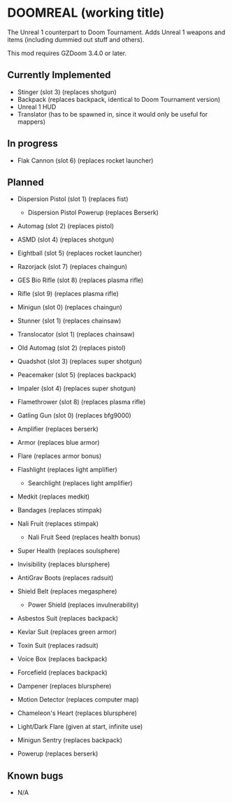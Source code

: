 # DOOMREAL (working title)

The Unreal 1 counterpart to Doom Tournament. Adds Unreal 1 weapons and items
(including dummied out stuff and others).

This mod requires GZDoom 3.4.0 or later.

## Currently Implemented

 - Stinger (slot 3) (replaces shotgun)
 - Backpack (replaces backpack, identical to Doom Tournament version)
 - Unreal 1 HUD
 - Translator (has to be spawned in, since it would only be useful for mappers)

## In progress

 - Flak Cannon (slot 6) (replaces rocket launcher)

## Planned

 - Dispersion Pistol (slot 1) (replaces fist)
   - Dispersion Pistol Powerup (replaces Berserk)
 - Automag (slot 2) (replaces pistol)
 - ASMD (slot 4) (replaces shotgun)
 - Eightball (slot 5) (replaces rocket launcher)
 - Razorjack (slot 7) (replaces chaingun)
 - GES Bio Rifle (slot 8) (replaces plasma rifle)
 - Rifle (slot 9) (replaces plasma rifle)
 - Minigun (slot 0) (replaces chaingun)

 - Stunner (slot 1) (replaces chainsaw)
 - Translocator (slot 1) (replaces chainsaw)
 - Old Automag (slot 2) (replaces pistol)
 - Quadshot (slot 3) (replaces super shotgun)
 - Peacemaker (slot 5) (replaces backpack)
 - Impaler (slot 4) (replaces super shotgun)
 - Flamethrower (slot 8) (replaces plasma rifle)
 - Gatling Gun (slot 0) (replaces bfg9000)

 - Amplifier (replaces berserk)
 - Armor (replaces blue armor)
 - Flare (replaces armor bonus)
 - Flashlight (replaces  light amplifier)
   - Searchlight (replaces light amplifier)
 - Medkit (replaces medkit)
 - Bandages (replaces stimpak)
 - Nali Fruit (replaces stimpak)
   - Nali Fruit Seed (replaces health bonus)
 - Super Health (replaces soulsphere)
 - Invisibility (replaces blursphere)
 - AntiGrav Boots (replaces radsuit)
 - Shield Belt (replaces megasphere)
   - Power Shield (replaces invulnerability)
 - Asbestos Suit (replaces backpack)
 - Kevlar Suit (replaces green armor)
 - Toxin Suit (replaces radsuit)
 - Voice Box (replaces backpack)
 - Forcefield (replaces backpack)
 - Dampener (replaces blursphere)

 - Motion Detector (replaces computer map)
 - Chameleon's Heart (replaces blursphere)
 - Light/Dark Flare (given at start, infinite use)
 - Minigun Sentry (replaces backpack)
 - Powerup (replaces berserk)

## Known bugs

 - N/A
